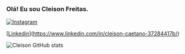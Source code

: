 ### Olá! Eu sou Cleison Freitas.

[![Instagram](https://img.shields.io/badge/Instagram-E4405F?style=for-the-badge&logo=instagram&logoColor=white)](https://www.instagram.com/kaytan_u)

[[Linkedin](https://img.shields.io/badge/LinkedIn-0077B5?style=for-the-badge&logo=linkedin&logoColor=white)](https://www.linkedin.com/in/cleison-caetano-37284417b/)

![Cleison GitHub stats](https://github-readme-stats.vercel.app/api?username=Cleison-Freitas&show_icons=true&theme=radical)
